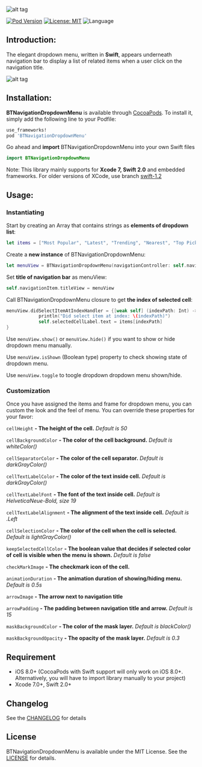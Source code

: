 ![alt tag](https://github.com/PhamBaTho/BTNavigationDropdownMenu/blob/master/Assets/BTNavigationDropdownLogo.png)

[![Pod Version](https://img.shields.io/cocoapods/v/BTNavigationDropdownMenu.svg?style=flat)](http://cocoadocs.org/docsets/BTNavigationDropdownMenu/)
[![License: MIT](https://img.shields.io/badge/license-MIT-blue.svg?style=flat)](https://github.com/PhamBaTho/BTNavigationDropdownMenu/blob/master/LICENSE)
![Language](https://img.shields.io/badge/language-Swift-brightgreen.svg?style=flat)
<!--[![Build Status](https://travis-ci.org/PhamBaTho/BTNavigationDropdownMenu.svg?branch=master)](https://travis-ci.org/PhamBaTho/BTNavigationDropdownMenu)-->

## Introduction:
The elegant dropdown menu, written in **Swift**, appears underneath navigation bar to display a list of related items when a user click on the navigation title.

![alt tag](https://github.com/PhamBaTho/BTNavigationDropdownMenu/blob/master/Assets/Demo.gif)

## Installation:
**BTNavigationDropdownMenu** is available through [CocoaPods](http://cocoapods.org). To install
it, simply add the following line to your Podfile:

```ruby
use_frameworks!
pod 'BTNavigationDropdownMenu'
```
Go ahead and **import** BTNavigationDropdownMenu into your own Swift files 
```swift
import BTNavigationDropdownMenu
```
Note: This library mainly supports for **Xcode 7, Swift 2.0** and embedded frameworks. For older versions of XCode, use branch [swift-1.2](https://github.com/PhamBaTho/BTNavigationDropdownMenu/tree/swift-1.2)

## Usage:
### Instantiating
Start by creating an Array that contains strings as **elements of dropdown list**:
```swift
let items = ["Most Popular", "Latest", "Trending", "Nearest", "Top Picks"]
```
Create a **new instance** of BTNavigationDropdownMenu:
```swift
let menuView = BTNavigationDropdownMenu(navigationController: self.navigationController, title: items.first!, items: items)
```
Set **title of navigation bar** as menuView:
```swift
self.navigationItem.titleView = menuView
```
Call BTNavigationDropdownMenu closure to get **the index of selected cell**:
```swift
menuView.didSelectItemAtIndexHandler = {[weak self] (indexPath: Int) -> () in
            println("Did select item at index: \(indexPath)")
            self.selectedCellLabel.text = items[indexPath]
}
```
Use `menuView.show()` or `menuView.hide()` if you want to show or hide dropdown menu manually.

Use `menuView.isShown` (Boolean type) property to check showing state of dropdown menu.

Use `menuView.toggle` to toogle dropdown dropdown menu shown/hide. 

### Customization
Once you have assigned the items and frame for dropdown menu, you can custom the look and the feel of menu. You can override these properties for your favor:

`cellHeight` **- The height of the cell.** *Default is 50*

`cellBackgroundColor` **- The color of the cell background.** *Default is whiteColor()*

`cellSeparatorColor` **- The color of the cell separator.** *Default is darkGrayColor()*

`cellTextLabelColor` **- The color of the text inside cell.** *Default is darkGrayColor()*

`cellTextLabelFont` **- The font of the text inside cell.** *Default is HelveticaNeue-Bold, size 19*

`cellTextLabelAlignment` **- The alignment of the text inside cell.** *Default is .Left*

`cellSelectionColor`  **- The color of the cell when the cell is selected.** *Default is lightGrayColor()*

`keepSelectedCellColor` **- The boolean value that decides if selected color of cell is visible when the menu is shown.** *Default is false*

`checkMarkImage`  **- The checkmark icon of the cell.**

`animationDuration`  **- The animation duration of showing/hiding menu.** *Default is 0.5s*

`arrowImage`  **- The arrow next to navigation title**

`arrowPadding`  **- The padding between navigation title and arrow.** *Default is 15*

`maskBackgroundColor`  **- The color of the mask layer.** *Default is blackColor()*

`maskBackgroundOpacity`  **- The opacity of the mask layer.** *Default is 0.3*

## Requirement
- iOS 8.0+ (CocoaPods with Swift support will only work on iOS 8.0+. Alternatively, you will have to import library manually to your project)
- Xcode 7.0+, Swift 2.0+

## Changelog
See the [CHANGELOG](https://github.com/PhamBaTho/BTNavigationDropdownMenu/blob/master/CHANGELOG.md) for details

## License
BTNavigationDropdownMenu is available under the MIT License. See the [LICENSE](https://github.com/PhamBaTho/BTNavigationDropdownMenu/blob/master/LICENSE) for details.
